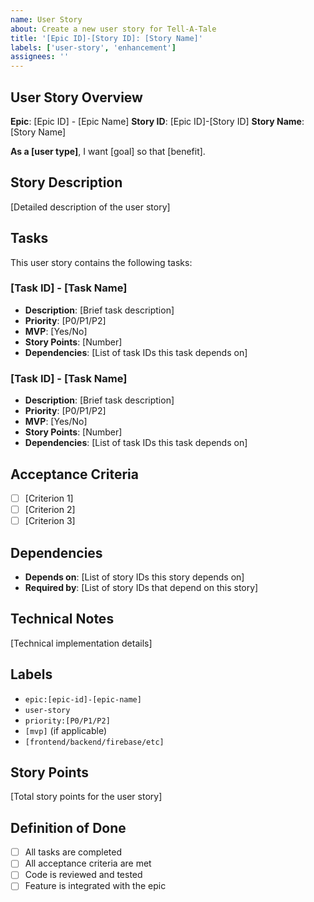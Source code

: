 ```yaml
---
name: User Story
about: Create a new user story for Tell-A-Tale
title: '[Epic ID]-[Story ID]: [Story Name]'
labels: ['user-story', 'enhancement']
assignees: ''
---
```


## User Story Overview

**Epic**: [Epic ID] - [Epic Name]
**Story ID**: [Epic ID]-[Story ID]
**Story Name**: [Story Name]

**As a [user type]**, I want [goal] so that [benefit].

## Story Description

[Detailed description of the user story]

## Tasks

This user story contains the following tasks:

### [Task ID] - [Task Name]

- **Description**: [Brief task description]
- **Priority**: [P0/P1/P2]
- **MVP**: [Yes/No]
- **Story Points**: [Number]
- **Dependencies**: [List of task IDs this task depends on]

### [Task ID] - [Task Name]

- **Description**: [Brief task description]
- **Priority**: [P0/P1/P2]
- **MVP**: [Yes/No]
- **Story Points**: [Number]
- **Dependencies**: [List of task IDs this task depends on]

## Acceptance Criteria

- [ ] [Criterion 1]
- [ ] [Criterion 2]
- [ ] [Criterion 3]

## Dependencies

- **Depends on**: [List of story IDs this story depends on]
- **Required by**: [List of story IDs that depend on this story]

## Technical Notes

[Technical implementation details]

## Labels

- `epic:[epic-id]-[epic-name]`
- `user-story`
- `priority:[P0/P1/P2]`
- `[mvp]` (if applicable)
- `[frontend/backend/firebase/etc]`

## Story Points

[Total story points for the user story]

## Definition of Done

- [ ] All tasks are completed
- [ ] All acceptance criteria are met
- [ ] Code is reviewed and tested
- [ ] Feature is integrated with the epic
